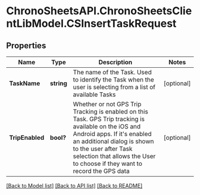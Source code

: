 # ChronoSheetsAPI.ChronoSheetsClientLibModel.CSInsertTaskRequest
## Properties

Name | Type | Description | Notes
------------ | ------------- | ------------- | -------------
**TaskName** | **string** | The name of the Task.  Used to identify the Task when the user is selecting from a list of available Tasks | [optional] 
**TripEnabled** | **bool?** | Whether or not GPS Trip Tracking is enabled on this Task.  GPS Trip tracking is available on the iOS and Android apps.  If it&#39;s enabled an additional dialog is shown to the user after Task selection that allows the User to choose if they want to record the GPS data | [optional] 

[[Back to Model list]](../README.md#documentation-for-models) [[Back to API list]](../README.md#documentation-for-api-endpoints) [[Back to README]](../README.md)

